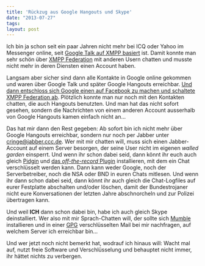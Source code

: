 ```yaml
---
title: 'Rückzug aus Google Hangouts und Skype'
date: "2013-07-27"
tags: 
layout: post
---
```

Ich bin ja schon seit ein paar Jahren nicht mehr bei ICQ oder Yahoo im Messenger online, seit [Google Talk auf XMPP basiert][3] ist. Damit konnte man sehr schön über [XMPP Federation][2] mit anderen Usern chatten und musste nicht mehr in deren Diensten einen Account haben.

Langsam aber sicher sind dann alle Kontakte in Google online gekommen und waren über Google Talk und später Google Hangouts erreichbar. [Und dann entschloss sich Google einen auf Facebook zu machen und schaltete XMPP Federation ab][4]. Plötzlich konnte man nur noch mit den Kontakten chatten, die auch Hangouts benutzten. Und man hat das nicht sofort gesehen, sondern die Nachrichten von einem anderen Account ausserhalb von Google Hangouts kamen einfach nicht an...

Das hat mir dann den Rest gegeben: Ab sofort bin ich nicht mehr über Google Hangouts erreichbar, sondern nur noch per Jabber unter <a href="xmpp://cringe@jabber.ccc.de">cringe@jabber.ccc.de</a>. Wer mit mir chatten will, muss sich einen Jabber-Account auf einem Server besorgen, der seine User nicht im eigenen *walled garden* einsperrt. Und wenn ihr schon dabei seid, dann könnt ihr euch auch gleich [Pidgin][5] und [das *off-the-record* Plugin][6] installieren, mit dem ein Chat verschlüsselt werden kann. Dann kann weder Google, noch der Serverbetreiber, noch die NSA oder BND in euren Chats mitlesen. Und wenn ihr dann schon dabei seid, dann könnt ihr auch gleich die Chat-Logfiles auf eurer Festplatte abschalten und/oder löschen, damit der Bundestrojaner nicht eure Konversationen der letzten Jahre abschnorcheln und 
zur Polizei übertragen kann.

Und weil **ICH** dann schon dabei bin, habe ich auch gleich Skype deinstalliert. Wer also mit mir Sprach-Chatten will, der sollte sich [Mumble][0] installieren und in einer [GPG][1] verschlüsselten Mail bei mir nachfragen, auf welchem Server ich erreichbar bin...

Und wer jetzt noch nicht bemerkt hat, wodrauf ich hinaus will: Wacht mal auf, nutzt freie Software und Verschlüsselung und behauptet nicht immer, ihr hättet nichts zu verbergen.

[0]: http://mumble.sourceforge.net/Main_Page
[1]: http://www.gnupg.org/
[2]: http://de.wikipedia.org/wiki/Extensible_Messaging_and_Presence_Protocol
[3]: https://developers.google.com/talk/open_communications#service
[4]: https://www.eff.org/deeplinks/2013/05/google-abandons-open-standards-instant-messaging
[5]: http://pidgin.im/
[6]: http://www.cypherpunks.ca/otr/

